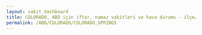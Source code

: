 ```yaml
---
layout: vakit_dashboard
title: COLORADO, ABD için iftar, namaz vakitleri ve hava durumu - ilçe/eyalet seç
permalink: /ABD/COLORADO/COLORADO_SPRINGS
---
```


<script type="text/javascript">
  var GLOBAL_COUNTRY = 'ABD';
  var GLOBAL_CITY = 'COLORADO';
  var GLOBAL_STATE = 'COLORADO_SPRINGS';
  var lat = 72;
  var lon = 21;
</script>
